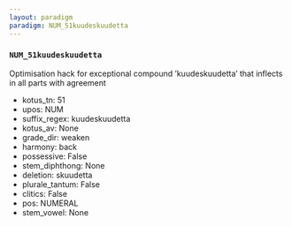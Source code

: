 ```yaml
---
layout: paradigm
paradigm: NUM_51kuudeskuudetta
---
```

### ` NUM_51kuudeskuudetta `

Optimisation hack for exceptional compound ’kuudeskuudetta’ that inflects in all parts with agreement
* kotus_tn: 51
* upos: NUM
* suffix_regex: kuudeskuudetta
* kotus_av: None
* grade_dir: weaken
* harmony: back
* possessive: False
* stem_diphthong: None
* deletion: skuudetta
* plurale_tantum: False
* clitics: False
* pos: NUMERAL
* stem_vowel: None
